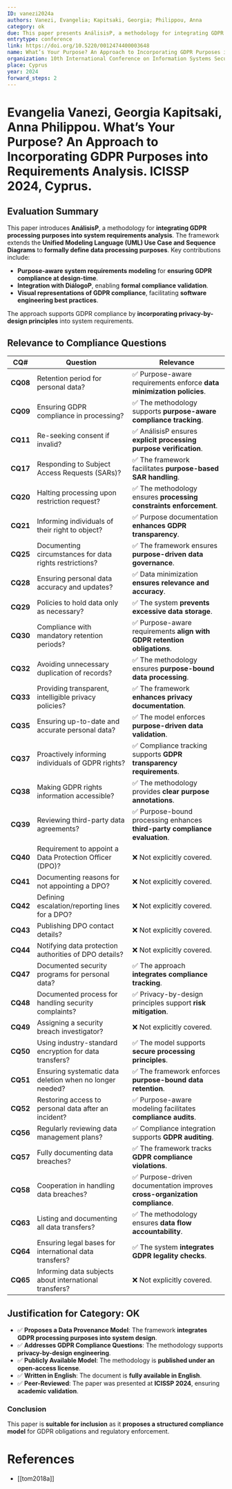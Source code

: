 ```yaml
---
ID: vanezi2024a
authors: Vanezi, Evangelia; Kapitsaki, Georgia; Philippou, Anna
category: ok
due: This paper presents AnálisisP, a methodology for integrating GDPR purposes into system requirements analysis, enabling purpose-aware compliance tracking, formal validation, and privacy-by-design system modeling.
entrytype: conference
link: https://doi.org/10.5220/0012474400003648
name: What’s Your Purpose? An Approach to Incorporating GDPR Purposes into Requirements Analysis
organization: 10th International Conference on Information Systems Security and Privacy (ICISSP 2024)
place: Cyprus
year: 2024
forward_steps: 2
---
```

# Evangelia Vanezi, Georgia Kapitsaki, Anna Philippou. What’s Your Purpose? An Approach to Incorporating GDPR Purposes into Requirements Analysis. ICISSP 2024, Cyprus.

## Evaluation Summary

This paper introduces **AnálisisP**, a methodology for **integrating GDPR processing purposes into system requirements analysis**. The framework extends the **Unified Modeling Language (UML) Use Case and Sequence Diagrams** to **formally define data processing purposes**. Key contributions include:

- **Purpose-aware system requirements modeling** for **ensuring GDPR compliance at design-time**.
- **Integration with DiálogoP**, enabling **formal compliance validation**.
- **Visual representations of GDPR compliance**, facilitating **software engineering best practices**.

The approach supports GDPR compliance by **incorporating privacy-by-design principles** into system requirements.

## Relevance to Compliance Questions

| **CQ#** | **Question** | **Relevance** |
|---------|------------|-------------|
| **CQ08** | Retention period for personal data? | ✅ Purpose-aware requirements enforce **data minimization policies**. |
| **CQ09** | Ensuring GDPR compliance in processing? | ✅ The methodology supports **purpose-aware compliance tracking**. |
| **CQ11** | Re-seeking consent if invalid? | ✅ AnálisisP ensures **explicit processing purpose verification**. |
| **CQ17** | Responding to Subject Access Requests (SARs)? | ✅ The framework facilitates **purpose-based SAR handling**. |
| **CQ20** | Halting processing upon restriction request? | ✅ The methodology ensures **processing constraints enforcement**. |
| **CQ21** | Informing individuals of their right to object? | ✅ Purpose documentation **enhances GDPR transparency**. |
| **CQ25** | Documenting circumstances for data rights restrictions? | ✅ The framework ensures **purpose-driven data governance**. |
| **CQ28** | Ensuring personal data accuracy and updates? | ✅ Data minimization **ensures relevance and accuracy**. |
| **CQ29** | Policies to hold data only as necessary? | ✅ The system **prevents excessive data storage**. |
| **CQ30** | Compliance with mandatory retention periods? | ✅ Purpose-aware requirements **align with GDPR retention obligations**. |
| **CQ32** | Avoiding unnecessary duplication of records? | ✅ The methodology ensures **purpose-bound data processing**. |
| **CQ33** | Providing transparent, intelligible privacy policies? | ✅ The framework **enhances privacy documentation**. |
| **CQ35** | Ensuring up-to-date and accurate personal data? | ✅ The model enforces **purpose-driven data validation**. |
| **CQ37** | Proactively informing individuals of GDPR rights? | ✅ Compliance tracking supports **GDPR transparency requirements**. |
| **CQ38** | Making GDPR rights information accessible? | ✅ The methodology provides **clear purpose annotations**. |
| **CQ39** | Reviewing third-party data agreements? | ✅ Purpose-bound processing enhances **third-party compliance evaluation**. |
| **CQ40** | Requirement to appoint a Data Protection Officer (DPO)? | ❌ Not explicitly covered. |
| **CQ41** | Documenting reasons for not appointing a DPO? | ❌ Not explicitly covered. |
| **CQ42** | Defining escalation/reporting lines for a DPO? | ❌ Not explicitly covered. |
| **CQ43** | Publishing DPO contact details? | ❌ Not explicitly covered. |
| **CQ44** | Notifying data protection authorities of DPO details? | ❌ Not explicitly covered. |
| **CQ47** | Documented security programs for personal data? | ✅ The approach **integrates compliance tracking**. |
| **CQ48** | Documented process for handling security complaints? | ✅ Privacy-by-design principles support **risk mitigation**. |
| **CQ49** | Assigning a security breach investigator? | ❌ Not explicitly covered. |
| **CQ50** | Using industry-standard encryption for data transfers? | ✅ The model supports **secure processing principles**. |
| **CQ51** | Ensuring systematic data deletion when no longer needed? | ✅ The framework enforces **purpose-bound data retention**. |
| **CQ52** | Restoring access to personal data after an incident? | ✅ Purpose-aware modeling facilitates **compliance audits**. |
| **CQ56** | Regularly reviewing data management plans? | ✅ Compliance integration supports **GDPR auditing**. |
| **CQ57** | Fully documenting data breaches? | ✅ The framework tracks **GDPR compliance violations**. |
| **CQ58** | Cooperation in handling data breaches? | ✅ Purpose-driven documentation improves **cross-organization compliance**. |
| **CQ63** | Listing and documenting all data transfers? | ✅ The methodology ensures **data flow accountability**. |
| **CQ64** | Ensuring legal bases for international data transfers? | ✅ The system **integrates GDPR legality checks**. |
| **CQ65** | Informing data subjects about international transfers? | ❌ Not explicitly covered. |

## Justification for Category: OK

- ✅ **Proposes a Data Provenance Model**: The framework **integrates GDPR processing purposes into system design**.  
- ✅ **Addresses GDPR Compliance Questions**: The methodology supports **privacy-by-design engineering**.  
- ✅ **Publicly Available Model**: The methodology is **published under an open-access license**.  
- ✅ **Written in English**: The document is **fully available in English**.  
- ✅ **Peer-Reviewed**: The paper was presented at **ICISSP 2024**, ensuring **academic validation**.

### **Conclusion**
This paper is **suitable for inclusion** as it **proposes a structured compliance model** for GDPR obligations and regulatory enforcement.

# References

- [[tom2018a]]